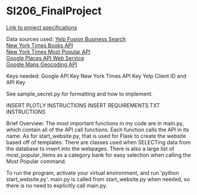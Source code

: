 # SI206_FinalProject

[Link to project specifications](https://docs.google.com/document/d/19vyyYe2d-VGWf_sN3y82lbJaitR4eN-LitTRz2COu1Q/edit)

Data sources used:
    [Yelp Fusion Business Search](https://www.yelp.com/developers/documentation/v3/business_search)  
    [New York Times Books API](https://developer.nytimes.com/books_api.json)  
    [New York Times Most Popular API](https://developer.nytimes.com/most_popular_api_v2.json)  
    [Google Places API Web Service](https://developers.google.com/places/web-service/search)  
    [Google Maps Geocoding API](https://developers.google.com/maps/documentation/geocoding/intro)  

Keys needed:
    Google API Key
    New York Times API Key
    Yelp Client ID and API Key

See sample_secret.py for formatting and how to implement.


INSERT PLOTLY INSTRUCTIONS
INSERT REQUIREMENTS.TXT INSTRUCTIONS


Brief Overview: The most important functions in my code are in main.py, which contain all of the API call functions. Each function calls the API in its name. As for start_website.py, that is used for Flask to create the website based off of templates. There are classes used when SELECTing data from the database to insert into the webpages. There is also a large list of most_popular_items as a category bank for easy selection when calling the Most Popular command.

To run the program, activate your virtual environment, and run 'python start_website.py'. main.py is called from start_website.py when needed, so there is no need to explicitly call main.py.

